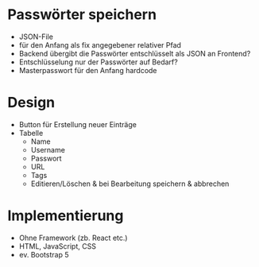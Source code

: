 # Passwörter speichern
- JSON-File
- für den Anfang als fix angegebener relativer Pfad
- Backend übergibt die Passwörter entschlüsselt als JSON an Frontend?
- Entschlüsselung nur der Passwörter auf Bedarf?
- Masterpasswort für den Anfang hardcode

# Design
- Button für Erstellung neuer Einträge
- Tabelle
    - Name
    - Username
    - Passwort
    - URL
    - Tags
    - Editieren/Löschen & bei Bearbeitung speichern & abbrechen

# Implementierung
- Ohne Framework (zb. React etc.)
- HTML, JavaScript, CSS
- ev. Bootstrap 5